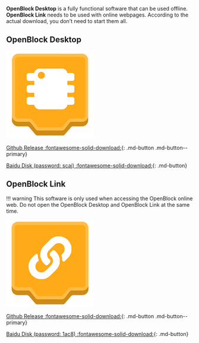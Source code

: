 **OpenBlock Desktop** is a fully functional software that can be used offline. **OpenBlock Link** needs to be used with online webpages. According to the actual download, you don’t need to start them all.

## OpenBlock Desktop

![](assets/OpenBlock.png)

[Github Release :fontawesome-solid-download:](https://github.com/openblockcc/openblock-desktop/releases){: .md-button  .md-button--primary}

[Baidu Disk (password: scaj) :fontawesome-solid-download:](https://pan.baidu.com/s/1ZbpDvno53GAKtcAbGYYR4g){: .md-button}

## OpenBlock Link

!!! warning
    This software is only used when accessing the OpenBlock online web. Do not open the OpenBlock Desktop and OpenBlock Link at the same time.

![](assets/OpenBlock-Link.png)

[Github Release :fontawesome-solid-download:](https://github.com/openblockcc/openblock-link-desktop/releases){: .md-button  .md-button--primary}

[Baidu Disk (password: 1ac8) :fontawesome-solid-download:](https://pan.baidu.com/s/19vcH0J_NvuLFL_hBjQoATw){: .md-button}
